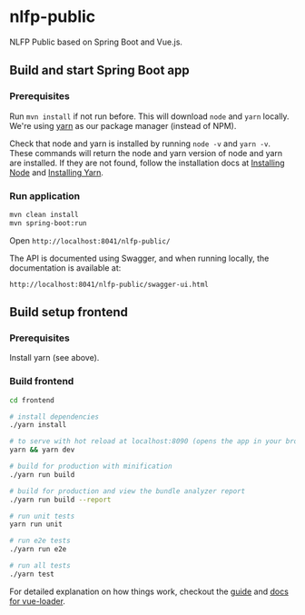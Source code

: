 # nlfp-public

NLFP Public based on Spring Boot and Vue.js.

## Build and start Spring Boot app

### Prerequisites

Run `mvn install` if not run before. This will download `node`  and `yarn` locally.
We're using [yarn](https://yarnpkg.com/lang/en/) as our package manager (instead of NPM).

Check that node and yarn is installed by running `node -v` and `yarn -v`. These commands will return the node and yarn version of node and yarn are installed. 
If they are not found, follow the installation docs at [Installing Node](https://nodejs.org/en/download/) and [Installing Yarn](https://yarnpkg.com/lang/en/docs/install/).

### Run application
```bash
mvn clean install
mvn spring-boot:run
``` 

Open `http://localhost:8041/nlfp-public/`

The API is documented using Swagger, and when running locally, the documentation is available at:

	http://localhost:8041/nlfp-public/swagger-ui.html

## Build setup frontend

### Prerequisites
Install yarn (see above).


### Build frontend
``` bash
cd frontend

# install dependencies
./yarn install

# to serve with hot reload at localhost:8090 (opens the app in your browser automatically)
yarn && yarn dev

# build for production with minification
./yarn run build

# build for production and view the bundle analyzer report
./yarn run build --report

# run unit tests
yarn run unit

# run e2e tests
./yarn run e2e

# run all tests
./yarn test
```

For detailed explanation on how things work, checkout the [guide](http://vuejs-templates.github.io/webpack/) and [docs for vue-loader](http://vuejs.github.io/vue-loader).
	



